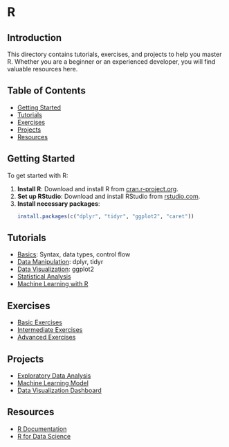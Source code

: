 ﻿# R

## Introduction

This directory contains tutorials, exercises, and projects to help you master R. Whether you are a beginner or an experienced developer, you will find valuable resources here.

## Table of Contents

- [Getting Started](#getting-started)
- [Tutorials](#tutorials)
- [Exercises](#exercises)
- [Projects](#projects)
- [Resources](#resources)

## Getting Started

To get started with R:

1. **Install R**: Download and install R from [cran.r-project.org](https://cran.r-project.org/).
2. **Set up RStudio**: Download and install RStudio from [rstudio.com](https://www.rstudio.com/).
3. **Install necessary packages**:
    ```r
    install.packages(c("dplyr", "tidyr", "ggplot2", "caret"))
    ```

## Tutorials

- [Basics](tutorials/basics.md): Syntax, data types, control flow
- [Data Manipulation](tutorials/data_manipulation.md): dplyr, tidyr
- [Data Visualization](tutorials/data_visualization.md): ggplot2
- [Statistical Analysis](tutorials/statistics.md)
- [Machine Learning with R](tutorials/machine_learning.md)

## Exercises

- [Basic Exercises](exercises/basic_exercises.md)
- [Intermediate Exercises](exercises/intermediate_exercises.md)
- [Advanced Exercises](exercises/advanced_exercises.md)

## Projects

- [Exploratory Data Analysis](projects/eda.md)
- [Machine Learning Model](projects/ml_model.md)
- [Data Visualization Dashboard](projects/dashboard.md)

## Resources

- [R Documentation](https://www.rdocumentation.org/)
- [R for Data Science](https://r4ds.had.co.nz/)
